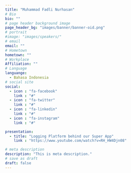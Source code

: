```yaml
---
title: "Muhammad Fadli Nurhasan"
# Bio
bio: ""
# page header background image
page_header_bg: "images/banner/banner-oid.png"
# portrait
#image: "images/speakers/"
# email
email: ""
# Hometown
hometown: ""
# Workplace
Affiliation: ""
# Language
languange:
  - Bahasa Indonesia
# social site
social:
  - icon : "fa-facebook"
    link : "#"
  - icon : "fa-twitter"
    link : "#"
  - icon : "fa-linkedin"
    link : "#"
  - icon : "fa-instagram"
    link : "#"

presentation:
  - title: "Logging Platform behind our Super App"
    link : "https://www.youtube.com/watch?v=RH_HW4Djn08"

# meta description
description: "This is meta description."
# save as draft
draft: false
---
```


